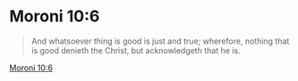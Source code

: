 # Moroni 10:6

> And whatsoever thing is good is just and true; wherefore, nothing that is good denieth the Christ, but acknowledgeth that he is.

[Moroni 10:6](https://www.churchofjesuschrist.org/study/scriptures/bofm/moro/10?lang=eng&id=p6#p6)


